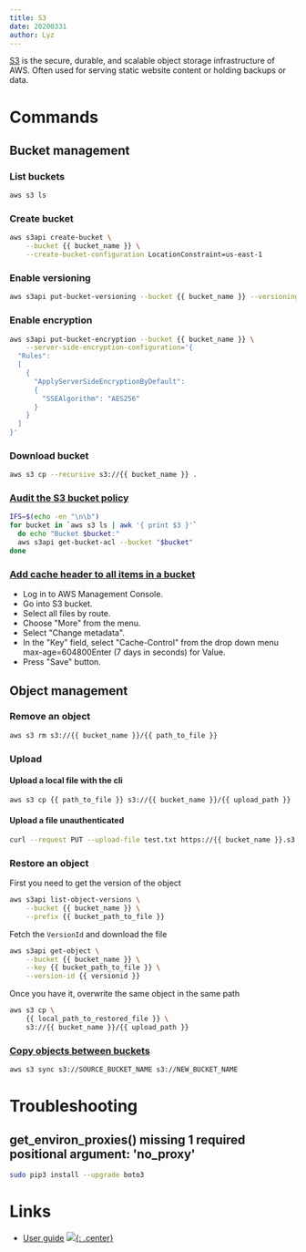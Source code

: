 ```yaml
---
title: S3
date: 20200331
author: Lyz
---
```


[S3](https://aws.amazon.com/s3/) is the secure, durable, and scalable object storage infrastructure of
AWS. Often used for serving static website content or holding backups or data.

# Commands

## Bucket management

### List buckets

```bash
aws s3 ls
```

### Create bucket

```bash
aws s3api create-bucket \
    --bucket {{ bucket_name }} \
    --create-bucket-configuration LocationConstraint=us-east-1
```

### Enable versioning

```bash
aws s3api put-bucket-versioning --bucket {{ bucket_name }} --versioning-configuration Status=Enabled
```

### Enable encryption

```bash
aws s3api put-bucket-encryption --bucket {{ bucket_name }} \
    --server-side-encryption-configuration='{
  "Rules":
  [
    {
      "ApplyServerSideEncryptionByDefault":
      {
        "SSEAlgorithm": "AES256"
      }
    }
  ]
}'
```

### Download bucket

```bash
aws s3 cp --recursive s3://{{ bucket_name }} .
```

### [Audit the S3 bucket policy](https://blog.ironcorelabs.com/audit-your-s3-storage-immediately-2b2e10e63b8f)

```bash
IFS=$(echo -en "\n\b")
for bucket in `aws s3 ls | awk '{ print $3 }'`
  do echo "Bucket $bucket:"
  aws s3api get-bucket-acl --bucket "$bucket"
done
```

### [Add cache header to all items in a bucket](https://stackoverflow.com/questions/10435334/set-cache-control-for-entire-s3-bucket-automatically-using-bucket-policies)

* Log in to AWS Management Console.
* Go into S3 bucket.
* Select all files by route.
* Choose "More" from the menu.
* Select "Change metadata".
* In the "Key" field, select "Cache-Control" from the drop down menu
    max-age=604800Enter (7 days in seconds) for Value.
* Press "Save" button.

## Object management

### Remove an object

```bash
aws s3 rm s3://{{ bucket_name }}/{{ path_to_file }}
```

### Upload

#### Upload a local file with the cli

```bash
aws s3 cp {{ path_to_file }} s3://{{ bucket_name }}/{{ upload_path }}
```
#### Upload a file unauthenticated

```bash
curl --request PUT --upload-file test.txt https://{{ bucket_name }}.s3.amazonaws.com/uploads/
```

### Restore an object

First you need to get the version of the object

```bash
aws s3api list-object-versions \
    --bucket {{ bucket_name }} \
    --prefix {{ bucket_path_to_file }}
```

Fetch the `VersionId` and download the file

```bash
aws s3api get-object \
    --bucket {{ bucket_name }} \
    --key {{ bucket_path_to_file }} \
    --version-id {{ versionid }}
```

Once you have it, overwrite the same object in the same path

```bash
aws s3 cp \
    {{ local_path_to_restored_file }} \
    s3://{{ bucket_name }}/{{ upload_path }}
```

### [Copy objects between buckets](https://aws.amazon.com/premiumsupport/knowledge-center/move-objects-s3-bucket/)

```bash
aws s3 sync s3://SOURCE_BUCKET_NAME s3://NEW_BUCKET_NAME
```


# Troubleshooting

## get_environ_proxies() missing 1 required positional argument: 'no_proxy'

```bash
sudo pip3 install --upgrade boto3
```

# Links

* [User guide](https://docs.aws.amazon.com/AmazonS3/latest/user-guide)
[![](not-by-ai.svg){: .center}](https://notbyai.fyi)
